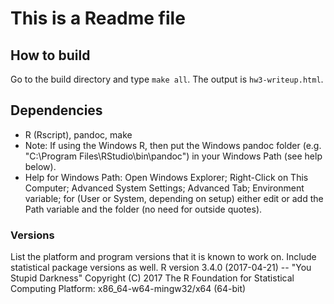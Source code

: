 # This is a Readme file #

## How to build ##
Go to the build directory and type `make all`. The output is `hw3-writeup.html`.

## Dependencies ##
* R (Rscript), pandoc, make 
 * Note: If using the Windows R, then put the Windows pandoc folder (e.g. "C:\Program Files\RStudio\bin\pandoc") in your Windows Path (see help below).
 * Help for Windows Path: Open Windows Explorer; Right-Click on This Computer; Advanced System Settings; Advanced Tab; Environment variable; for (User or System, depending on setup) either edit or add the Path variable and the folder (no need for outside quotes).

### Versions ###
List the platform and program versions that it is known to work on. Include statistical package versions as well.
R version 3.4.0 (2017-04-21) -- "You Stupid Darkness"
Copyright (C) 2017 The R Foundation for Statistical Computing
Platform: x86_64-w64-mingw32/x64 (64-bit)